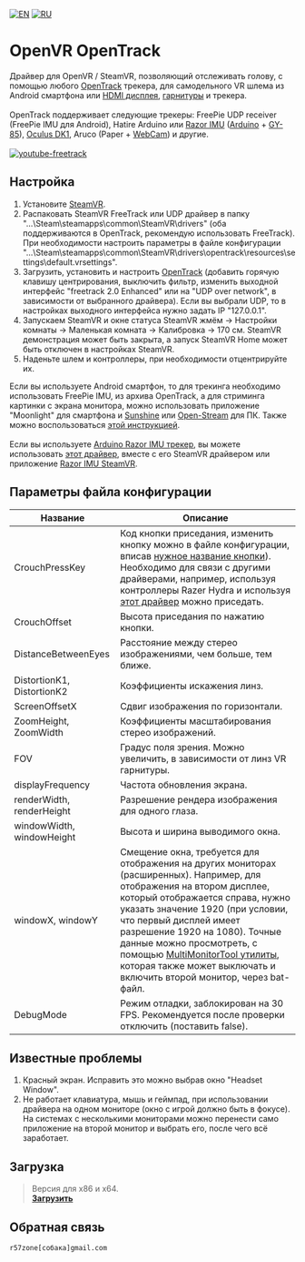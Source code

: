 [![EN](https://user-images.githubusercontent.com/9499881/33184537-7be87e86-d096-11e7-89bb-f3286f752bc6.png)](https://github.com/r57zone/OpenVR-OpenTrack/blob/master/README.md) 
[![RU](https://user-images.githubusercontent.com/9499881/27683795-5b0fbac6-5cd8-11e7-929c-057833e01fb1.png)](https://github.com/r57zone/OpenVR-OpenTrack/blob/master/README.RU.md) 
# OpenVR OpenTrack
Драйвер для OpenVR / SteamVR, позволяющий отслеживать голову, с помощью любого [OpenTrack](https://github.com/opentrack/opentrack) трекера, для самодельного VR шлема из Android смартфона или [HDMI дисплея](http://alii.pub/65dbii), [гарнитуры](http://alii.pub/65dct6) и трекера.<br>
<br>OpenTrack поддерживает следующие трекеры: FreePie UDP receiver (FreePie IMU для Android), Hatire Arduino или [Razor IMU](https://github.com/Razor-AHRS/razor-9dof-ahrs) ([Arduino](http://ali.pub/1lltzk) + [GY-85](http://ali.pub/1lltk0)), [Oculus DK1](http://ali.pub/1llqtf), Aruco (Paper + [WebCam](http://ali.pub/2k9jf6)) и другие.<br>
<br>[![youtube-freetrack](https://user-images.githubusercontent.com/9499881/32277549-411d313c-bf2c-11e7-9b07-77a903783cf5.gif)](https://youtu.be/mDkdj_vn5Lk)

## Настройка 
1. Установите [SteamVR](https://store.steampowered.com/app/250820/SteamVR/).
2. Распаковать SteamVR FreeTrack или UDP драйвер в папку "...\Steam\steamapps\common\SteamVR\drivers" (оба поддерживаются в OpenTrack, рекомендую использовать FreeTrack). При необходимости настроить параметры в файле конфигурации "...\Steam\steamapps\common\SteamVR\drivers\opentrack\resources\settings\default.vrsettings". 
3. Загрузить, установить и настроить [OpenTrack](https://github.com/opentrack/opentrack) (добавить горячую клавишу центрирования, выключить фильтр, изменить выходной интерфейс "freetrack 2.0 Enhanced" или на "UDP over network", в зависимости от выбранного драйвера). Если вы выбрали UDP, то в настройках выходного интерфейса нужно задать IP "127.0.0.1".
4. Запускаем SteamVR и окне статуса SteamVR жмём -> Настройки комнаты -> Маленькая комната -> Калибровка -> 170 см. SteamVR демонстрация может быть закрыта, а запуск SteamVR Home может быть отключен в настройках SteamVR.
5. Наденьте шлем и контроллеры, при необходимости отцентрируйте их.

Если вы используете Android смартфон, то для трекинга необходимо использовать FreePie IMU, из архива OpenTrack, а для стриминга картинки с экрана монитора, можно использовать приложение "Moonlight" для смартфона и [Sunshine](https://github.com/loki-47-6F-64/sunshine/releases) или [Open-Stream](https://open-stream.net/) для ПК. Также можно воспользоваться [этой инструкцией](https://stackoverflow.com/a/46433454).<br><br>
Если вы используете [Arduino Razor IMU трекер](https://github.com/Razor-AHRS/razor-9dof-ahrs), вы можете использовать [этот драйвер](https://github.com/r57zone/OpenVR-ArduinoHMD), вместе с его SteamVR драйвером или приложение [Razor IMU SteamVR](https://github.com/r57zone/VR-tracking-apps/releases).

## Параметры файла конфигурации
Название | Описание
------------ | -------------
CrouchPressKey | Код кнопки приседания, изменить кнопку можно в файле конфигурации, вписав [нужное название кнопки](https://github.com/r57zone/DualShock4-emulator/blob/master/BINDINGS.RU.md)). Необходимо для связи с другими драйверами, например, используя контроллеры Razer Hydra и используя [этот драйвер](https://github.com/r57zone/Razer-Hydra-SteamVR-driver) можно приседать.
CrouchOffset | Высота приседания по нажатию кнопки.
DistanceBetweenEyes | Расстояние между стерео изображениями, чем больше, тем ближе.
DistortionK1, DistortionK2 | Коэффициенты искажения линз.
ScreenOffsetX | Сдвиг изображения по горизонтали.
ZoomHeight, ZoomWidth | Коэффициенты масштабирования стерео изображений.
FOV | Градус поля зрения. Можно увеличить, в зависимости от линз VR гарнитуры.
displayFrequency | Частота обновления экрана.
renderWidth, renderHeight | Разрешение рендера изображения для одного глаза.
windowWidth, windowHeight | Высота и ширина выводимого окна.
windowX, windowY | Смещение окна, требуется для отображения на других мониторах (расширенных). Например, для отображения на втором дисплее, который отображается справа, нужно указать значение 1920 (при условии, что первый дисплей имеет разрешение 1920 на 1080). Точные данные можно просмотреть, с помощью [MultiMonitorTool утилиты](https://www.nirsoft.net/utils/multi_monitor_tool.html), которая также может выключать и включить второй монитор, через bat-файл.
DebugMode | Режим отладки, заблокирован на 30 FPS. Рекомендуется после проверки отключить (поставить false).

## Известные проблемы
1. Красный экран. Исправить это можно выбрав окно "Headset Window".
2. Не работает клавиатура, мышь и геймпад, при использовании драйвера на одном мониторе (окно с игрой должно быть в фокусе). На системах с несколькими мониторами можно перенести само приложение на второй монитор и выбрать его, после чего всё заработает.

## Загрузка
>Версия для x86 и x64.<br>
**[Загрузить](https://github.com/r57zone/OpenVR-OpenTrack/releases)**

## Обратная связь
`r57zone[собака]gmail.com`